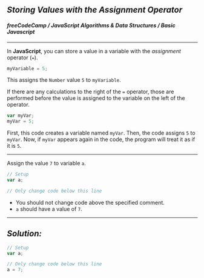 ## ***Storing Values with the Assignment Operator***
#### ***freeCodeCamp / JavaScript Algorithms & Data Structures / Basic Javascript***
---
In **JavaScript**, you can store a value in a variable with the _assignment_ operator (`=`).
```js
myVariable = 5;
```
This assigns the `Number` value `5` to `myVariable`.

If there are any calculations to the right of the `=` operator, those are performed before the value is assigned to the variable on the left of the operator.
```js
var myVar;
myVar = 5;
```
First, this code creates a variable named `myVar`. Then, the code assigns `5` to `myVar`. Now, if `myVar` appears again in the code, the program will treat it as if it is `5`.

---

Assign the value `7` to variable `a`.
```js
// Setup
var a;

// Only change code below this line

```
- You should not change code above the specified comment.
- `a` should have a value of `7`.

---

## ***Solution:***
```js
// Setup
var a;

// Only change code below this line
a = 7;
```